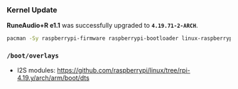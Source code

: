 ### Kernel Update

**RuneAudio+R e1.1** was successfully upgraded to **`4.19.71-2-ARCH`**.
```sh
pacman -Sy raspberrypi-firmware raspberrypi-bootloader linux-raspberrypi linux-raspberrypi-headers
```

### `/boot/overlays`
- I2S modules: https://github.com/raspberrypi/linux/tree/rpi-4.19.y/arch/arm/boot/dts
